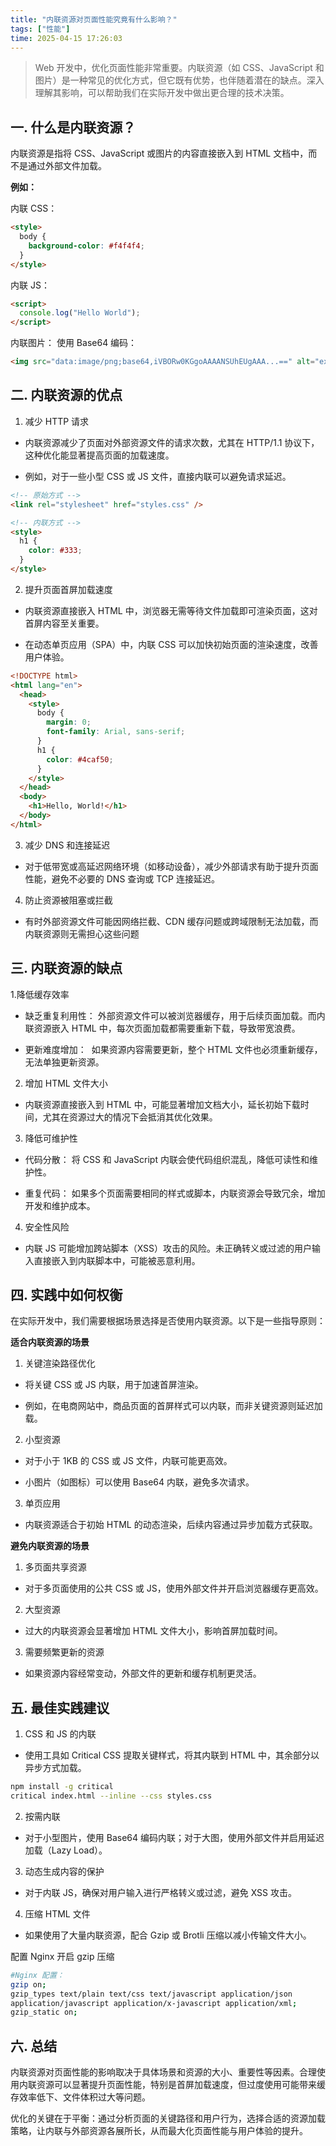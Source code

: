 ```yaml
---
title: "内联资源对页面性能究竟有什么影响？"
tags: ["性能"]
time: 2025-04-15 17:26:03
---
```


> Web 开发中，优化页面性能非常重要。内联资源（如 CSS、JavaScript 和图片）是一种常见的优化方式，但它既有优势，也伴随着潜在的缺点。深入理解其影响，可以帮助我们在实际开发中做出更合理的技术决策。

## 一. 什么是内联资源？

内联资源是指将 CSS、JavaScript 或图片的内容直接嵌入到 HTML 文档中，而不是通过外部文件加载。

**例如：**

内联 CSS：

```html
<style>
  body {
    background-color: #f4f4f4;
  }
</style>
```

内联 JS：

```html
<script>
  console.log("Hello World");
</script>
```

内联图片： 使用 Base64 编码：

```html
<img src="data:image/png;base64,iVBORw0KGgoAAAANSUhEUgAAA...==" alt="example" />
```

## 二. 内联资源的优点

1. 减少 HTTP 请求

- 内联资源减少了页面对外部资源文件的请求次数，尤其在 HTTP/1.1 协议下，这种优化能显著提高页面的加载速度。

- 例如，对于一些小型 CSS 或 JS 文件，直接内联可以避免请求延迟。

```html
<!-- 原始方式 -->
<link rel="stylesheet" href="styles.css" />

<!-- 内联方式 -->
<style>
  h1 {
    color: #333;
  }
</style>
```

2. 提升页面首屏加载速度

- 内联资源直接嵌入 HTML 中，浏览器无需等待文件加载即可渲染页面，这对首屏内容至关重要。

- 在动态单页应用（SPA）中，内联 CSS 可以加快初始页面的渲染速度，改善用户体验。

```html
<!DOCTYPE html>
<html lang="en">
  <head>
    <style>
      body {
        margin: 0;
        font-family: Arial, sans-serif;
      }
      h1 {
        color: #4caf50;
      }
    </style>
  </head>
  <body>
    <h1>Hello, World!</h1>
  </body>
</html>
```

3. 减少 DNS 和连接延迟

- 对于低带宽或高延迟网络环境（如移动设备），减少外部请求有助于提升页面性能，避免不必要的 DNS 查询或 TCP 连接延迟。

4. 防止资源被阻塞或拦截

- 有时外部资源文件可能因网络拦截、CDN 缓存问题或跨域限制无法加载，而内联资源则无需担心这些问题

## 三. 内联资源的缺点

1.降低缓存效率

- 缺乏重复利用性： 外部资源文件可以被浏览器缓存，用于后续页面加载。而内联资源嵌入 HTML 中，每次页面加载都需要重新下载，导致带宽浪费。

- 更新难度增加：  如果资源内容需要更新，整个 HTML 文件也必须重新缓存，无法单独更新资源。

2. 增加 HTML 文件大小

- 内联资源直接嵌入到 HTML 中，可能显著增加文档大小，延长初始下载时间，尤其在资源过大的情况下会抵消其优化效果。

3. 降低可维护性

- 代码分散： 将 CSS 和 JavaScript 内联会使代码组织混乱，降低可读性和维护性。

- 重复代码： 如果多个页面需要相同的样式或脚本，内联资源会导致冗余，增加开发和维护成本。

4. 安全性风险

- 内联 JS 可能增加跨站脚本（XSS）攻击的风险。未正确转义或过滤的用户输入直接嵌入到内联脚本中，可能被恶意利用。

## 四. 实践中如何权衡

在实际开发中，我们需要根据场景选择是否使用内联资源。以下是一些指导原则：

**适合内联资源的场景**

1. 关键渲染路径优化

- 将关键 CSS 或 JS 内联，用于加速首屏渲染。

- 例如，在电商网站中，商品页面的首屏样式可以内联，而非关键资源则延迟加载。

2. 小型资源

- 对于小于 1KB 的 CSS 或 JS 文件，内联可能更高效。

- 小图片（如图标）可以使用 Base64 内联，避免多次请求。

3. 单页应用

- 内联资源适合于初始 HTML 的动态渲染，后续内容通过异步加载方式获取。

**避免内联资源的场景**

1. 多页面共享资源

- 对于多页面使用的公共 CSS 或 JS，使用外部文件并开启浏览器缓存更高效。

2. 大型资源

- 过大的内联资源会显著增加 HTML 文件大小，影响首屏加载时间。

3. 需要频繁更新的资源

- 如果资源内容经常变动，外部文件的更新和缓存机制更灵活。

## 五. 最佳实践建议

1. CSS 和 JS 的内联

- 使用工具如 Critical CSS 提取关键样式，将其内联到 HTML 中，其余部分以异步方式加载。

```bash
npm install -g critical
critical index.html --inline --css styles.css
```

2.  按需内联

- 对于小型图片，使用 Base64 编码内联；对于大图，使用外部文件并启用延迟加载（Lazy Load）。

3.  动态生成内容的保护

- 对于内联 JS，确保对用户输入进行严格转义或过滤，避免 XSS 攻击。

4.  压缩 HTML 文件

- 如果使用了大量内联资源，配合 Gzip 或 Brotli 压缩以减小传输文件大小。

配置 Nginx 开启 gzip 压缩

```bash
#Nginx 配置：
gzip on;
gzip_types text/plain text/css text/javascript application/json
application/javascript application/x-javascript application/xml;
gzip_static on;
```

## 六. 总结

内联资源对页面性能的影响取决于具体场景和资源的大小、重要性等因素。合理使用内联资源可以显著提升页面性能，特别是首屏加载速度，但过度使用可能带来缓存效率低下、文件体积过大等问题。

优化的关键在于平衡：通过分析页面的关键路径和用户行为，选择合适的资源加载策略，让内联与外部资源各展所长，从而最大化页面性能与用户体验的提升。
